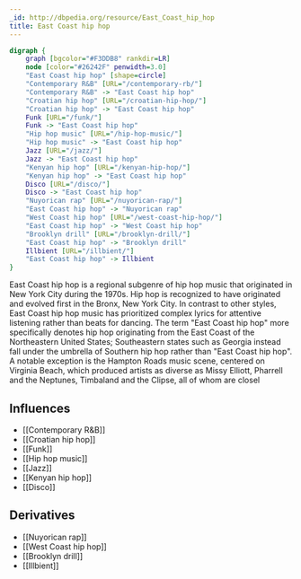 ```yaml
---
_id: http://dbpedia.org/resource/East_Coast_hip_hop
title: East Coast hip hop
---
```


```dot
digraph {
	graph [bgcolor="#F3DDB8" rankdir=LR]
	node [color="#26242F" penwidth=3.0]
	"East Coast hip hop" [shape=circle]
	"Contemporary R&B" [URL="/contemporary-rb/"]
	"Contemporary R&B" -> "East Coast hip hop"
	"Croatian hip hop" [URL="/croatian-hip-hop/"]
	"Croatian hip hop" -> "East Coast hip hop"
	Funk [URL="/funk/"]
	Funk -> "East Coast hip hop"
	"Hip hop music" [URL="/hip-hop-music/"]
	"Hip hop music" -> "East Coast hip hop"
	Jazz [URL="/jazz/"]
	Jazz -> "East Coast hip hop"
	"Kenyan hip hop" [URL="/kenyan-hip-hop/"]
	"Kenyan hip hop" -> "East Coast hip hop"
	Disco [URL="/disco/"]
	Disco -> "East Coast hip hop"
	"Nuyorican rap" [URL="/nuyorican-rap/"]
	"East Coast hip hop" -> "Nuyorican rap"
	"West Coast hip hop" [URL="/west-coast-hip-hop/"]
	"East Coast hip hop" -> "West Coast hip hop"
	"Brooklyn drill" [URL="/brooklyn-drill/"]
	"East Coast hip hop" -> "Brooklyn drill"
	Illbient [URL="/illbient/"]
	"East Coast hip hop" -> Illbient
}
```

East Coast hip hop is a regional subgenre of hip hop music that originated in New York City during the 1970s. Hip hop is recognized to have originated and evolved first in the Bronx, New York City. In contrast to other styles, East Coast hip hop music has prioritized complex lyrics for attentive listening rather than beats for dancing. The term "East Coast hip hop" more specifically denotes hip hop originating from the East Coast of the Northeastern United States; Southeastern states such as Georgia instead fall under the umbrella of Southern hip hop rather than "East Coast hip hop". A notable exception is the Hampton Roads music scene, centered on Virginia Beach, which produced artists as diverse as Missy Elliott, Pharrell and the Neptunes, Timbaland and the Clipse, all of whom are closel

## Influences

- [[Contemporary R&B]]
- [[Croatian hip hop]]
- [[Funk]]
- [[Hip hop music]]
- [[Jazz]]
- [[Kenyan hip hop]]
- [[Disco]]

## Derivatives

- [[Nuyorican rap]]
- [[West Coast hip hop]]
- [[Brooklyn drill]]
- [[Illbient]]
